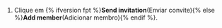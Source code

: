 1. Clique em {% ifversion fpt %}**Send invitation**(Enviar convite){% else %}**Add member**(Adicionar membro){% endif %}.
